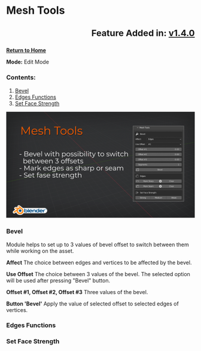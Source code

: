 # Mesh Tools <sub><p align="right">Feature Added in: [v1.4.0](RELEASE_LOG.md#140)</p><sub>

[**Return to Home**](README.md)

**Mode:** Edit Mode

### Contents:

1. [Bevel](MESH_TOOLS.md#bevel)
2. [Edges Functions](MESH_TOOLS.md#edges-functions)
3. [Set Face Strength](MESH_TOOLS.md#set-face-strength)

![Mesh Tools Cover](/media/mesh_tools.png)

### Bevel

Module helps to set up to 3 values of bevel offset to switch between them while working on the asset.

**Affect**
   The choice between edges and vertices to be affected by the bevel.

**Use Offset**
   The choice between 3 values of the bevel. The selected option will be used after pressing "Bevel" button.

**Offset #1, Offset #2, Offset #3**
   Three values of the bevel.

**Button 'Bevel'**
   Apply the value of selected offset to selected edges of vertices.

### Edges Functions

### Set Face Strength